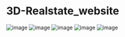 # 3D-Realstate_website

![image](https://github.com/yash131120/3D-Realstate_website/assets/139432375/df73bbca-1c20-4960-86d7-b71be2eff3b6) ![image](https://github.com/yash131120/3D-Realstate_website/assets/139432375/8fc1a0cf-1e93-4a80-af23-f3392b7a2317)
![image](https://github.com/yash131120/3D-Realstate_website/assets/139432375/1b7c33c2-7466-4c80-9e8b-5c21520dbf08)
![image](https://github.com/yash131120/3D-Realstate_website/assets/139432375/b9f407be-266b-493d-aef9-86e421e41e7e)
![image](https://github.com/yash131120/3D-Realstate_website/assets/139432375/75c72e1e-b28b-42d3-a1b5-a69008748283)
